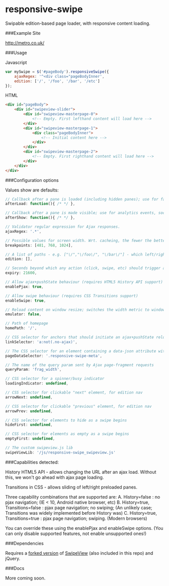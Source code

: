responsive-swipe
================

Swipable edition-based page loader, with responsive content loading.

###Example Site

http://metro.co.uk/

###Usage

Javascript
```javascript
var mySwipe = $('#pageBody').responsiveSwipe({
	ajaxRegex: '^<div class="pageBodyInner',
	edition: ['/', '/foo', '/bar', '/etc']
});
```

HTML
```html
<div id="pageBody">
	<div id="swipeview-slider">
		<div id="swipeview-masterpage-0">
			<!-- Empty. First lefthand content will load here -->
		</div>
		<div id="swipeview-masterpage-1">
			<div class="pageBodyInner">
				<!-- Initial content here -->
			</div>
		</div>
		<div id="swipeview-masterpage-2">
			<!-- Empty. First righthand content will load here -->
		</div>
	</div>
</div>
```

###Configuration options

Values show are defaults:
```javascript
// Callback after a pane is loaded (including hidden panes); use for fancy js-managed rendering.
afterLoad: function(){ /* */ },

// Callback after a pane is made visible; use for analytics events, social buttons, etc.
afterShow: function(){ /* */ },

// Validator regular expression for Ajax responses.
ajaxRegex: '.*',

// Possible values for screen width. Wrt. cacheing, the fewer the better.
breakpoints: [481, 768, 1024],

// A list of paths - e.g. ["\/","\/foo\/", "\/bar\/"] - which left/right actions will step through.
edition: [],

// Seconds beyond which any action (click, swipe, etc) should trigger a page reload in order to refresh edition. 21600 secs = 6 hours.
expiry: 21600,

// Allow ajax+pushState behaviour (requires HTML5 History API support)
enablePjax: true,

// Allow swipe behaviour (requires CSS Transitions support)
enableSwipe: true,

// Reload content on window resize; switches the width metric to window- rather than screen-width; for testing only.
emulator: false,

// Path of homepage
homePath: '/',

// CSS selector for anchors that should initiate an ajax+pushState reload.
linkSelector: 'a:not(.no-ajax)',

// The CSS selector for an element containing a data-json attribute with arbitrary data about the page.
pageDataSelector: '.responsive-swipe-meta',

// The name of the query param sent by Ajax page-fragment requests
queryParam: 'frag_width',

// CSS selector for a spinner/busy indicator
loadingIndicator: undefined,

// CSS selector for clickable "next" element, for edition nav
arrowNext: undefined,

// CSS selector for clickable "previous" element, for edition nav
arrowPrev: undefined,

// CSS selector for elements to hide as a swipe begins
hideFirst: undefined,

// CSS selector for elements as empty as a swipe begins
emptyFirst:	undefined,

// The custom swipeview.js lib
swipeViewLib: '/js/responsive-swipe_swipeview.js'
```

###Capabilities detected:

History HTML5 API - allows changing the URL after an ajax load. Without this, we won't go ahead with ajax page loading.

Transitions in CSS - allows sliding of left/right preloaded panes.

Three capability combinations that are supported are:
A. History=false                   : no pjax navigation; (IE < 10, Android native browser, etc)
B. History=true, Transitions=false : pjax page navigation; no swiping; (An unlikely case; Transitions was widely implemented before History was)
C. History=true, Transitions=true  : pjax page navigation; swiping. (Modern browsers)

You can override these using the enablePjax and enableSwipe options. (You can only disable supported features, not enable unsupported ones!)

###Dependencies

Requires a [forked version](https://github.com/stephanfowler/SwipeView) of [SwipeView](https://github.com/cubiq/SwipeView) (also included in this repo) and jQuery.

###Docs

More coming soon.

